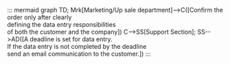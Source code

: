 ::: mermaid
 graph TD;
 Mrk[Marketing/Up sale department]-->C([Confirm the order only after clearly<br> defining the data entry responsibilities<br> of both the customer and the company])
C-->SS[Support Section];
SS-->AD([A deadline is set for data entry. <br>If the data entry is not completed by the deadline <br>send an email communication to the customer.])
:::
